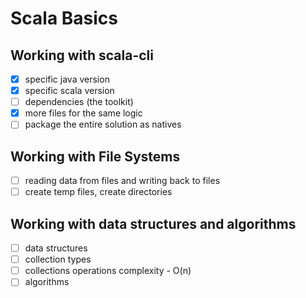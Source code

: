 # Scala Basics

## Working with scala-cli

- [x] specific java version
- [x] specific scala version
- [ ] dependencies (the toolkit)
- [x] more files for the same logic
- [ ] package the entire solution as natives

## Working with File Systems

- [ ] reading data from files and writing back to files
- [ ] create temp files, create directories

## Working with data structures and algorithms

- [ ] data structures
- [ ] collection types
- [ ] collections operations complexity - O(n)
- [ ] algorithms
